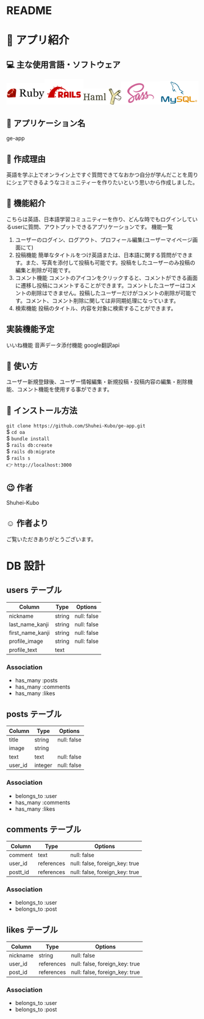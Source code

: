 # README

# :pushpin: アプリ紹介

## :computer: 主な使用言語・ソフトウェア

<img src="https://github.com/s79ns/oa/blob/master/app/assets/images/ruby-logo.png" width="20%"><img src="https://github.com/s79ns/oa/blob/master/app/assets/images/rails_logo.png" width="20%"><img src="https://github.com/s79ns/oa/blob/master/app/assets/images/haml.png" width="20%"><img src="https://github.com/s79ns/oa/blob/master/app/assets/images/sass.png" width="20%"><img src="https://github.com/s79ns/oa/blob/master/app/assets/images/mysql.png" width="20%">

## :speech_balloon: アプリケーション名

ge-app

## :eyes: 作成理由

英語を学ぶ上でオンライン上ですぐ質問できてなおかつ自分が学んだことを周りにシェアできるようなコミュニティーを作りたいという思いから作成しました。

## :eyes: 機能紹介

こちらは英語、日本語学習コミュニティーを作り、どんな時でもログインしているuserに質問、アウトプットできるアプリケーションです。
機能一覧
1. ユーザーのログイン、ログアウト、プロフィール編集(ユーザーマイページ画面にて)
2. 投稿機能 簡単なタイトルをつけ英語または、日本語に関する質問ができます。また、写真を添付して投稿も可能です。投稿をしたユーザーのみ投稿の編集と削除が可能です。
3. コメント機能 コメントのアイコンをクリックすると、コメントができる画面に遷移し投稿にコメントすることができます。コメントしたユーザーはコメントの削除はできません。投稿したユーザーだけがコメントの削除が可能です。コメント、コメント削除に関しては非同期処理になっています。
4. 検索機能 投稿のタイトル、内容を対象に検索することができます。

## 実装機能予定
いいね機能
音声データ添付機能
google翻訳api



## :green_book: 使い方

ユーザー新規登録後、ユーザー情報編集・新規投稿・投稿内容の編集・削除機能、コメント機能を使用する事ができます。

## :memo: インストール方法

`git clone https://github.com/Shuhei-Kubo/ge-app.git`<br>
\$ `cd oa`<br>
\$ `bundle install`<br>
\$ `rails db:create`<br>
\$ `rails db:migrate`<br>
\$ `rails s`<br>
👉 `http://localhost:3000`

## :wink: 作者

Shuhei-Kubo

## :relaxed: 作者より

ご覧いただきありがとうございます。<br>

# DB 設計

## users テーブル

| Column           | Type   | Options     |
| ---------------- | ------ | ----------- |
| nickname         | string | null: false |
| last_name_kanji  | string | null: false |
| first_name_kanji | string | null: false |
| profile_image    | string | null: false |
| profile_text     | text   |             |
### Association

- has_many :posts
- has_many :comments
- has_many :likes


## posts テーブル

| Column          | Type    | Options     |
| --------------- | ------- | ----------- |
| title           | string  | null: false |
| image           | string  |             |
| text            | text    | null: false |
| user_id         | integer | null: false |


### Association

- belongs_to :user
- has_many :comments
- has_many :likes

## comments テーブル

| Column     | Type       | Options                        |
| ---------- | ---------- | ------------------------------ |
| comment    | text       | null: false                    |
| user_id    | references | null: false, foreign_key: true |
| postt_id   | references | null: false, foreign_key: true |

### Association

- belongs_to :user
- belongs_to :post

## likes テーブル

| Column     | Type       | Options                        |
| ---------- | ---------- | ------------------------------ |
| nickname   | string     | null: false                    |
| user_id    | references | null: false, foreign_key: true |
| post_id    | references | null: false, foreign_key: true |

### Association

- belongs_to :user
- belongs_to :post
